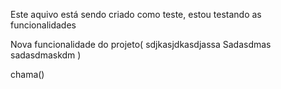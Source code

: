 Este aquivo está sendo criado como teste, estou testando as funcionalidades


Nova funcionalidade do projeto(
    sdjkasjdkasdjassa
    Sadasdmas
    sadasdmaskdm
)


chama()